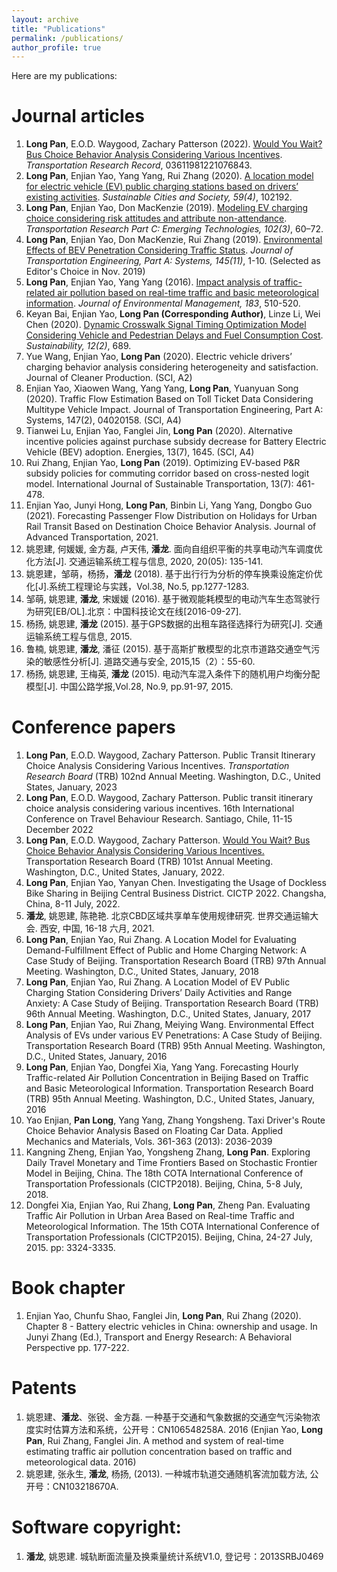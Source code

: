 ```yaml
---
layout: archive
title: "Publications"
permalink: /publications/
author_profile: true
---
```


Here are my publications:

# Journal articles
1. **Long Pan**, E.O.D. Waygood, Zachary Patterson (2022). [Would You Wait? Bus Choice Behavior Analysis Considering Various Incentives](https://doi.org/10.1177/03611981221076843). *Transportation Research Record*, 03611981221076843.
1. **Long Pan**, Enjian Yao, Yang Yang, Rui Zhang (2020). [A location model for electric vehicle (EV) public charging stations based on drivers’ existing activities](https://doi.org/10.1016/j.scs.2020.102192). *Sustainable Cities and Society, 59(4)*, 102192. 
1. **Long Pan**, Enjian Yao, Don MacKenzie (2019). [Modeling EV charging choice considering risk attitudes and attribute non-attendance](https://doi.org/10.1016/j.trc.2019.03.007). *Transportation Research Part C: Emerging Technologies, 102(3)*, 60–72.
1. **Long Pan**, Enjian Yao, Don MacKenzie, Rui Zhang (2019). [Environmental Effects of BEV Penetration Considering Traffic Status](https://doi.org/10.1061/JTEPBS.0000275). *Journal of Transportation Engineering, Part A: Systems, 145(11)*, 1-10. (Selected as Editor's Choice in Nov. 2019)
1. **Long Pan**, Enjian Yao, Yang Yang (2016). [Impact analysis of traffic-related air pollution based on real-time traffic and basic meteorological information](https://doi.org/10.1016/j.jenvman.2016.09.010). *Journal of Environmental Management, 183*, 510-520.
1. Keyan Bai, Enjian Yao, **Long Pan (Corresponding Author)**, Linze Li, Wei Chen (2020). [Dynamic Crosswalk Signal Timing Optimization Model Considering Vehicle and Pedestrian Delays and Fuel Consumption Cost](https://doi.org/10.3390/su12020689). *Sustainability, 12(2)*, 689.
1. Yue Wang, Enjian Yao, **Long Pan** (2020). Electric vehicle drivers’ charging behavior analysis considering heterogeneity and satisfaction. Journal of Cleaner Production. (SCI, A2)
1. Enjian Yao, Xiaowen Wang, Yang Yang, **Long Pan**, Yuanyuan Song (2020). Traffic Flow Estimation Based on Toll Ticket Data Considering Multitype Vehicle Impact. Journal of Transportation Engineering, Part A: Systems, 147(2), 04020158. (SCI, A4)
1. Tianwei Lu, Enjian Yao, Fanglei Jin, **Long Pan** (2020). Alternative incentive policies against purchase subsidy decrease for Battery Electric Vehicle (BEV) adoption. Energies, 13(7), 1645. (SCI, A4)
1.	Rui Zhang, Enjian Yao, **Long Pan** (2019). Optimizing EV-based P&R subsidy policies for commuting corridor based on cross-nested logit model. International Journal of Sustainable Transportation, 13(7): 461-478.
1.	Enjian Yao, Junyi Hong, **Long Pan**, Binbin Li, Yang Yang, Dongbo Guo (2021). Forecasting Passenger Flow Distribution on Holidays for Urban Rail Transit Based on Destination Choice Behavior Analysis. Journal of Advanced Transportation, 2021.
1.	姚恩建, 何媛媛, 金方磊, 卢天伟, **潘龙**. 面向自组织平衡的共享电动汽车调度优化方法[J]. 交通运输系统工程与信息, 2020, 20(05): 135-141.
1.	姚恩建，邹萌，杨扬，**潘龙** (2018). 基于出行行为分析的停车换乘设施定价优化[J].系统工程理论与实践，Vol.38, No.5, pp.1277-1283.
1.	邹萌, 姚恩建, **潘龙**, 宋媛媛 (2016). 基于微观能耗模型的电动汽车生态驾驶行为研究[EB/OL].北京：中国科技论文在线[2016-09-27].
1.	杨扬, 姚恩建, **潘龙** (2015). 基于GPS数据的出租车路径选择行为研究[J]. 交通运输系统工程与信息, 2015.
1.	鲁楠, 姚恩建, **潘龙**, 潘征 (2015). 基于高斯扩散模型的北京市道路交通空气污染的敏感性分析[J]. 道路交通与安全, 2015,15（2）：55-60. 
1.	杨扬, 姚恩建, 王梅英, **潘龙** (2015). 电动汽车混入条件下的随机用户均衡分配模型[J]. 中国公路学报,Vol.28, No.9, pp.91-97, 2015.

# Conference papers
1. **Long Pan**, E.O.D. Waygood, Zachary Patterson. Public Transit Itinerary Choice Analysis Considering Various Incentives. *Transportation Research Board* (TRB) 102nd Annual Meeting. Washington, D.C., United States, January, 2023
2. **Long Pan**, E.O.D. Waygood, Zachary Patterson. Public transit itinerary choice analysis considering various incentives. 16th International Conference on Travel Behaviour Research. Santiago, Chile, 11-15 December 2022
3. **Long Pan**, E.O.D. Waygood, Zachary Patterson. [Would You Wait? Bus Choice Behavior Analysis Considering Various Incentives.](https://scholar.google.ca/citations?view_op=view_citation&hl=en&user=xayl4lMAAAAJ&sortby=pubdate&citation_for_view=xayl4lMAAAAJ:LkGwnXOMwfcC) Transportation Research Board (TRB) 101st Annual Meeting. Washington, D.C., United States, January, 2022.
4. **Long Pan**, Enjian Yao, Yanyan Chen. Investigating the Usage of Dockless Bike Sharing in Beijing Central Business District. CICTP 2022. Changsha, China, 8-11 July, 2022.
5. **潘龙**, 姚恩建, 陈艳艳. 北京CBD区域共享单车使用规律研究. 世界交通运输大会. 西安, 中国, 16-18 六月, 2021.
6. **Long Pan**, Enjian Yao, Rui Zhang. A Location Model for Evaluating Demand-Fulfillment Effect of Public and Home Charging Network: A Case Study of Beijing. Transportation Research Board (TRB) 97th Annual Meeting. Washington, D.C., United States, January, 2018
7. **Long Pan**, Enjian Yao, Rui Zhang. A Location Model of EV Public Charging Station Considering Drivers’ Daily Activities and Range Anxiety: A Case Study of Beijing. Transportation Research Board (TRB) 96th Annual Meeting. Washington, D.C., United States, January, 2017
8. **Long Pan**, Enjian Yao, Rui Zhang, Meiying Wang. Environmental Effect Analysis of EVs under various EV Penetrations: A Case Study of Beijing. Transportation Research Board (TRB) 95th Annual Meeting. Washington, D.C., United States, January, 2016
9. **Long Pan**, Enjian Yao, Dongfei Xia, Yang Yang. Forecasting Hourly Traffic-related Air Pollution Concentration in Beijing Based on Traffic and Basic Meteorological Information. Transportation Research Board (TRB) 95th Annual Meeting. Washington, D.C., United States, January, 2016
10. Yao Enjian, **Pan Long**, Yang Yang, Zhang Yongsheng. Taxi Driver's Route Choice Behavior Analysis Based on Floating Car Data. Applied Mechanics and Materials, Vols. 361-363 (2013): 2036-2039
11. Kangning Zheng, Enjian Yao, Yongsheng Zhang, **Long Pan**. Exploring Daily Travel Monetary and Time Frontiers Based on Stochastic Frontier Model in Beijing, China. The 18th COTA International Conference of Transportation Professionals (CICTP2018). Beijing, China, 5-8 July, 2018.
12. Dongfei Xia, Enjian Yao, Rui Zhang, **Long Pan**, Zheng Pan. Evaluating Traffic Air Pollution in Urban Area Based on Real-time Traffic and Meteorological Information. The 15th COTA International Conference of Transportation Professionals (CICTP2015). Beijing, China, 24-27 July, 2015. pp: 3324-3335.


# Book chapter
1. Enjian Yao, Chunfu Shao, Fanglei Jin, **Long Pan**, Rui Zhang (2020). Chapter 8 - Battery electric vehicles in China: ownership and usage. In Junyi Zhang (Ed.), Transport and Energy Research: A Behavioral Perspective pp. 177-222.

# Patents
1. 姚恩建、**潘龙**、张锐、金方磊. 一种基于交通和气象数据的交通空气污染物浓度实时估算方法和系统，公开号：CN106548258A. 2016 (Enjian Yao, **Long Pan**, Rui Zhang, Fanglei Jin. A method and system of real-time estimating traffic air pollution concentration based on traffic and meteorological data. 2016)
2. 姚恩建, 张永生, **潘龙**, 杨扬, (2013). 一种城市轨道交通随机客流加载方法, 公开号：CN103218670A.

# Software copyright:
1. **潘龙**, 姚恩建. 城轨断面流量及换乘量统计系统V1.0, 登记号：2013SRBJ0469

